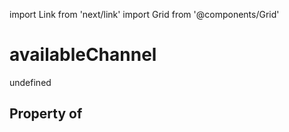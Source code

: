 import Link from 'next/link'
import Grid from '@components/Grid'

# availableChannel

undefined

## Property of



